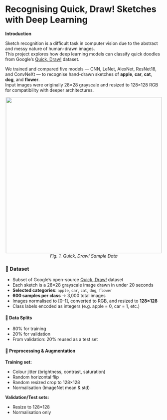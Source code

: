 # Recognising Quick, Draw! Sketches with Deep Learning

**Introduction**

Sketch recognition is a difficult task in computer vision due to the abstract and messy nature of human-drawn images.  
This project explores how deep learning models can classify quick doodles from Google’s [Quick, Draw!](https://quickdraw.withgoogle.com/data) dataset.

We trained and compared five models — CNN, LeNet, AlexNet, ResNet18, and ConvNeXt — to recognise hand-drawn sketches of **apple**, **car**, **cat**, **dog**, and **flower**.  
Input images were originally 28×28 grayscale and resized to 128×128 RGB for compatibility with deeper architectures.

<p align="center">
  <img src="https://github.com/user-attachments/assets/fd38b150-ee45-4a2a-b5ec-73bcfca38bfa" width="500"/>
  <br>
  <em>Fig. 1. Quick, Draw! Sample Data</em>
</p>

### 📁 Dataset

- Subset of Google’s open-source [Quick, Draw!](https://quickdraw.withgoogle.com/data) dataset  
- Each sketch is a 28×28 grayscale image drawn in under 20 seconds  
- **Selected categories**: `apple`, `car`, `cat`, `dog`, `flower`  
- **600 samples per class** → 3,000 total images  
- Images normalised to [0–1], converted to RGB, and resized to **128×128**  
- Class labels encoded as integers (e.g. apple = 0, car = 1, etc.)

#### 🔄 Data Splits

- 80% for training  
- 20% for validation  
- From validation: 20% reused as a test set

#### 🧪 Preprocessing & Augmentation

**Training set:**
- Colour jitter (brightness, contrast, saturation)  
- Random horizontal flip  
- Random resized crop to 128×128  
- Normalisation (ImageNet mean & std)

**Validation/Test sets:**
- Resize to 128×128  
- Normalisation only
